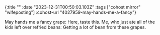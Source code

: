 {:title ""
 :date "2023-12-31T00:50:03.103Z"
 :tags ["cohost mirror" "wifeposting"]
 :cohost-url "4027959-may-hands-me-a-fancy"}

May hands me a fancy grape: Here, taste this.
Me, who just ate all of the kids left over refried beans: Getting a lot of bean from these grapes.
